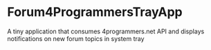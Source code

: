 # Forum4ProgrammersTrayApp
A tiny application that consumes 4programmers.net API and displays notifications on new forum topics in system tray
